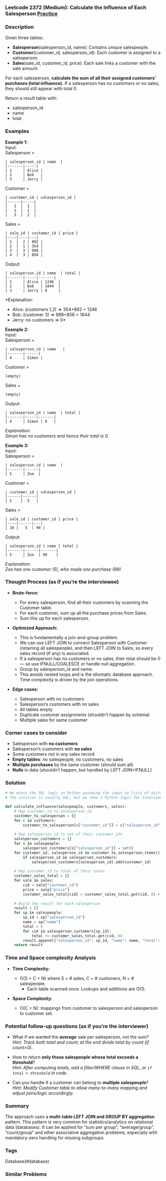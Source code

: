### Leetcode 2372 (Medium): Calculate the Influence of Each Salesperson [Practice](https://leetcode.com/problems/calculate-the-influence-of-each-salesperson)

### Description  
Given three tables:

- **Salesperson**(salesperson_id, name): Contains unique salespeople.
- **Customer**(customer_id, salesperson_id): Each customer is assigned to a salesperson.
- **Sales**(sale_id, customer_id, price): Each sale links a customer with the sale amount.

For each salesperson, **calculate the sum of all their assigned customers' purchases (total influence).** If a salesperson has no customers or no sales, they should still appear with total 0.

Return a result table with:  
- salesperson_id  
- name  
- total

### Examples  

**Example 1:**  
Input:  
Salesperson =  
```
| salesperson_id | name  |
|-------|-----|
| 1     | Alice |
| 2     | Bob   |
| 3     | Jerry |
```
Customer =  
```
| customer_id | salesperson_id |
|------|-----|
|   1  |  1  |
|   2  |  1  |
|   3  |  2  |
```
Sales =  
```
| sale_id | customer_id | price |
|----|----|---|
| 1  |  2 | 892 |
| 2  |  1 | 354 |
| 3  |  3 | 988 |
| 4  |  3 | 856 |
```
Output:  
```
| salesperson_id | name  | total |
|-------|-----|-------|
| 1     | Alice | 1246  |
| 2     | Bob   | 1844  |
| 3     | Jerry | 0     |
```
*Explanation:  
- Alice: (customers 1,2) ⇒ 354+892 = 1246  
- Bob: (customer 3) ⇒ 988+856 = 1844  
- Jerry: no customers ⇒ 0*

**Example 2:**  
Input:  
Salesperson =  
```
| salesperson_id | name   |
|-------|------|
| 4     | Simon |
```
Customer =  
```
(empty)
```
Sales =  
```
(empty)
```
Output:  
```
| salesperson_id | name  | total |
|-------|-----|-------|
| 4     | Simon | 0   |
```
*Explanation:  
Simon has no customers and hence their total is 0.*

**Example 3:**  
Input:  
Salesperson =  
```
| salesperson_id | name  |
|-------|------|
| 5     | Zoe  |
```
Customer =  
```
| customer_id | salesperson_id |
|------|------|
| 5    |  5   |
```
Sales =  
```
| sale_id | customer_id | price |
|----|------|---|
| 10 |   5  | 99 |
```
Output:  
```
| salesperson_id | name | total |
|-------|------|-------|
| 5     | Zoe  | 99    |
```
*Explanation:  
Zoe has one customer (5), who made one purchase (99).*

### Thought Process (as if you’re the interviewee)  
- **Brute-force:**  
  - For every salesperson, find all their customers by scanning the Customer table.
  - For each customer, sum up all the purchase prices from Sales.
  - Sum this up for each salesperson.

- **Optimized Approach:**  
  - This is fundamentally a join-and-group problem.
  - We can use LEFT JOIN to connect Salesperson with Customer (retaining all salespeople), and then LEFT JOIN to Sales, so every sales record (if any) is associated.  
  - If a salesperson has no customers or no sales, their total should be 0 — so use IFNULL/COALESCE or handle null aggregation.
  - Group by salesperson_id and name.
  - This avoids nested loops and is the idiomatic database approach. Time complexity is driven by the join operations.

- **Edge cases:**  
  - Salesperson with no customers
  - Salesperson’s customers with no sales
  - All tables empty
  - Duplicate customer assignments (shouldn’t happen by schema)
  - Multiple sales for same customer

### Corner cases to consider  
- Salesperson with **no customers**
- Salesperson’s customers with **no sales**
- Some customers not in any sales record
- **Empty tables**: no salespeople, no customers, no sales
- **Multiple purchases** by the same customer (should sum all)
- **Nulls** in data (shouldn’t happen, but handled by LEFT JOIN+IFNULL)

### Solution

```python
# We mimic the SQL logic in Python assuming the input as lists of dicts.
# The solution is usually SQL, but we show a Python logic for interview thinking.

def calculate_influence(salespeople, customers, sales):
    # Map customer_id to salesperson_id
    customer_to_salesperson = {}
    for c in customers:
        customer_to_salesperson[c["customer_id"]] = c["salesperson_id"]
    
    # Map salesperson_id to set of their customer_ids
    salesperson_customers = {}
    for s in salespeople:
        salesperson_customers[s["salesperson_id"]] = set()
    for customer_id, salesperson_id in customer_to_salesperson.items():
        if salesperson_id in salesperson_customers:
            salesperson_customers[salesperson_id].add(customer_id)
    
    # Map customer_id to total of their sales
    customer_sales_total = {}
    for sale in sales:
        cid = sale["customer_id"]
        price = sale["price"]
        customer_sales_total[cid] = customer_sales_total.get(cid, 0) + price
    
    # Build the result for each salesperson
    result = []
    for sp in salespeople:
        sp_id = sp["salesperson_id"]
        name = sp["name"]
        total = 0
        for cid in salesperson_customers[sp_id]:
            total += customer_sales_total.get(cid, 0)
        result.append({"salesperson_id": sp_id, "name": name, "total": total})
    return result
```

### Time and Space complexity Analysis  

- **Time Complexity:**  
  - O(S + C + N) where S = # sales, C = # customers, N = # salespeople.  
    - Each table scanned once. Lookups and additions are O(1).

- **Space Complexity:**  
  - O(C + N): mappings from customer to salesperson and salesperson to customer set.

### Potential follow-up questions (as if you’re the interviewer)  

- What if we wanted the **average** sale per salesperson, not the sum?  
  *Hint: Track both total and count; at the end divide total by count (if count>0).*

- How to return **only those salespeople whose total exceeds a threshold**?  
  *Hint: After computing totals, add a filter/WHERE clause in SQL, or `if total > threshold` in code.*

- Can you handle if a customer can belong to **multiple salespeople**?  
  *Hint: Modify Customer table to allow many-to-many mapping and adjust joins/logic accordingly.*

### Summary
The approach uses a **multi-table LEFT JOIN and GROUP BY aggregation** pattern. This pattern is very common for statistics/analytics on relational data (databases). It can be applied for “sum per group”, “average/group”, “count/group” and other associative aggregation problems, especially with mandatory-zero handling for missing subgroups.

### Tags
Database(#database)

### Similar Problems
